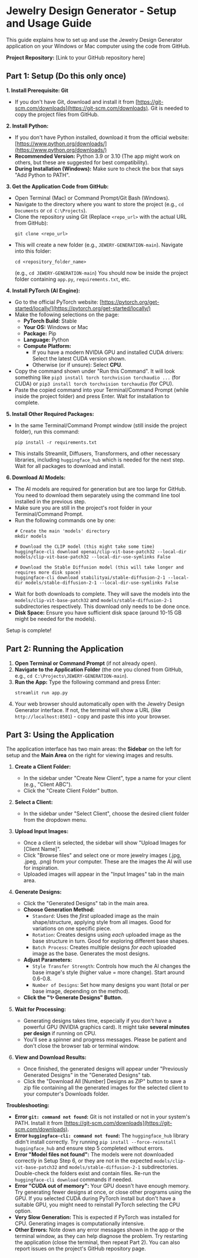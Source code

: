 # Jewelry Design Generator - Setup and Usage Guide

This guide explains how to set up and use the Jewelry Design Generator application on your Windows or Mac computer using the code from GitHub.

**Project Repository:** [Link to your GitHub repository here]

## Part 1: Setup (Do this only once)

**1. Install Prerequisite: Git**
   - If you don't have Git, download and install it from [https://git-scm.com/downloads](https://git-scm.com/downloads). Git is needed to copy the project files from GitHub.

**2. Install Python:**
   - If you don't have Python installed, download it from the official website: [https://www.python.org/downloads/](https://www.python.org/downloads/)
   - **Recommended Version:** Python 3.9 or 3.10 (The app might work on others, but these are suggested for best compatibility).
   - **During Installation (Windows):** Make sure to check the box that says "Add Python to PATH".

**3. Get the Application Code from GitHub:**
   - Open Terminal (Mac) or Command Prompt/Git Bash (Windows).
   - Navigate to the directory where you want to store the project (e.g., `cd Documents` or `cd C:\Projects`).
   - Clone the repository using Git (Replace `<repo_url>` with the actual URL from GitHub):
     ```
     git clone <repo_url>
     ```
   - This will create a new folder (e.g., `JEWERY-GENERATION-main`). Navigate into this folder:
     ```
     cd <repository_folder_name>
     ```
     (e.g., `cd JEWERY-GENERATION-main`) You should now be inside the project folder containing `app.py`, `requirements.txt`, etc.

**4. Install PyTorch (AI Engine):**
   - Go to the official PyTorch website: [https://pytorch.org/get-started/locally/](https://pytorch.org/get-started/locally/)
   - Make the following selections on the page:
      - **PyTorch Build:** Stable
      - **Your OS:** Windows or Mac
      - **Package:** Pip
      - **Language:** Python
      - **Compute Platform:**
         - If you have a modern NVIDIA GPU and installed CUDA drivers: Select the latest CUDA version shown.
         - Otherwise (or if unsure): Select **CPU**.
   - Copy the command shown under "Run this Command". It will look something like `pip3 install torch torchvision torchaudio ...` (for CUDA) or `pip3 install torch torchvision torchaudio` (for CPU).
   - Paste the copied command into your Terminal/Command Prompt (while inside the project folder) and press Enter. Wait for installation to complete.

**5. Install Other Required Packages:**
   - In the same Terminal/Command Prompt window (still inside the project folder), run this command:
     ```
     pip install -r requirements.txt
     ```
   - This installs Streamlit, Diffusers, Transformers, and other necessary libraries, including `huggingface_hub` which is needed for the next step. Wait for all packages to download and install.

**6. Download AI Models:**
   - The AI models are required for generation but are too large for GitHub. You need to download them separately using the command line tool installed in the previous step.
   - Make sure you are still in the project's root folder in your Terminal/Command Prompt.
   - Run the following commands one by one:
     ```
     # Create the main 'models' directory
     mkdir models

     # Download the CLIP model (this might take some time)
     huggingface-cli download openai/clip-vit-base-patch32 --local-dir models/clip-vit-base-patch32 --local-dir-use-symlinks False

     # Download the Stable Diffusion model (this will take longer and requires more disk space)
     huggingface-cli download stabilityai/stable-diffusion-2-1 --local-dir models/stable-diffusion-2-1 --local-dir-use-symlinks False
     ```
   - Wait for both downloads to complete. They will save the models into the `models/clip-vit-base-patch32` and `models/stable-diffusion-2-1` subdirectories respectively. This download only needs to be done once.
   - **Disk Space:** Ensure you have sufficient disk space (around 10-15 GB might be needed for the models).

Setup is complete!

## Part 2: Running the Application

1.  **Open Terminal or Command Prompt** (if not already open).
2.  **Navigate to the Application Folder** (the one you cloned from GitHub, e.g., `cd C:\Projects\JEWERY-GENERATION-main`).
3.  **Run the App:** Type the following command and press Enter:
    ```
    streamlit run app.py
    ```
4.  Your web browser should automatically open with the Jewelry Design Generator interface. If not, the terminal will show a URL (like `http://localhost:8501`) - copy and paste this into your browser.

## Part 3: Using the Application

The application interface has two main areas: the **Sidebar** on the left for setup and the **Main Area** on the right for viewing images and results.

1.  **Create a Client Folder:**
    - In the sidebar under "Create New Client", type a name for your client (e.g., "Client ABC").
    - Click the "Create Client Folder" button.

2.  **Select a Client:**
    - In the sidebar under "Select Client", choose the desired client folder from the dropdown menu.

3.  **Upload Input Images:**
    - Once a client is selected, the sidebar will show "Upload Images for [Client Name]".
    - Click "Browse files" and select one or more jewelry images (.jpg, .jpeg, .png) from your computer. These are the images the AI will use for inspiration.
    - Uploaded images will appear in the "Input Images" tab in the main area.

4.  **Generate Designs:**
    - Click the "Generated Designs" tab in the main area.
    - **Choose Generation Method:**
        - `Standard`: Uses the *first* uploaded image as the main shape/structure, applying style from all images. Good for variations on one specific piece.
        - `Rotation`: Creates designs using *each* uploaded image as the base structure in turn. Good for exploring different base shapes.
        - `Batch Process`: Creates multiple designs *for each* uploaded image as the base. Generates the most designs.
    - **Adjust Parameters:**
        - `Style Transfer Strength`: Controls how much the AI changes the base image's style (higher value = more change). Start around 0.6-0.8.
        - `Number of Designs`: Set how many designs you want (total or per base image, depending on the method).
    - **Click the "✨ Generate Designs" Button.**

5.  **Wait for Processing:**
    - Generating designs takes time, especially if you don't have a powerful GPU (NVIDIA graphics card). It might take **several minutes per design** if running on CPU.
    - You'll see a spinner and progress messages. Please be patient and don't close the browser tab or terminal window.

6.  **View and Download Results:**
    - Once finished, the generated designs will appear under "Previously Generated Designs" in the "Generated Designs" tab.
    - Click the "Download All [Number] Designs as ZIP" button to save a zip file containing all the generated images for the selected client to your computer's Downloads folder.

**Troubleshooting:**

*   **Error `git: command not found`:** Git is not installed or not in your system's PATH. Install it from [https://git-scm.com/downloads](https://git-scm.com/downloads).
*   **Error `huggingface-cli: command not found`:** The `huggingface_hub` library didn't install correctly. Try running `pip install --force-reinstall huggingface_hub` and ensure step 5 completed without errors.
*   **Error "Model files not found":** The models were not downloaded correctly in Setup Step 6, or they are not in the expected `models/clip-vit-base-patch32` and `models/stable-diffusion-2-1` subdirectories. Double-check the folders exist and contain files. Re-run the `huggingface-cli download` commands if needed.
*   **Error "CUDA out of memory":** Your GPU doesn't have enough memory. Try generating fewer designs at once, or close other programs using the GPU. If you selected CUDA during PyTorch install but don't have a suitable GPU, you might need to reinstall PyTorch selecting the CPU option.
*   **Very Slow Generation:** This is expected if PyTorch was installed for CPU. Generating images is computationally intensive.
*   **Other Errors:** Note down any error messages shown in the app or the terminal window, as they can help diagnose the problem. Try restarting the application (close the terminal, then repeat Part 2). You can also report issues on the project's GitHub repository page.

